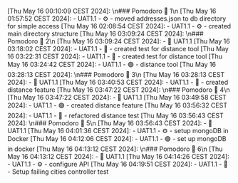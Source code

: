 [Thu May 16 00:10:09 CEST 2024]:  \n### Pomodoro 🍅 1\n
[Thu May 16 01:57:52 CEST 2024]:    - UAT1.1 -  ⚙ - moved addresses.json to db directory for simple access
[Thu May 16 02:08:54 CEST 2024]:    - UAT1.1 -  ⚙ - created main directory structure
[Thu May 16 03:09:24 CEST 2024]:  \n### Pomodoro 🍅 2\n
[Thu May 16 03:09:24 CEST 2024]:  - 🚧 UAT1.1
[Thu May 16 03:18:02 CEST 2024]:    - UAT1.1 -  🔴 - created test for distance tool
[Thu May 16 03:22:31 CEST 2024]:    - UAT1.1 -  🔴 - created test for distance tool
[Thu May 16 03:24:42 CEST 2024]:    - UAT1.1 -  🟢 - distance tool
[Thu May 16 03:28:13 CEST 2024]:  \n### Pomodoro 🍅 3\n
[Thu May 16 03:28:13 CEST 2024]:  - 🚧 UAT1.1
[Thu May 16 03:40:53 CEST 2024]:    - UAT1.1 -  🔴 - created distance feature
[Thu May 16 03:47:22 CEST 2024]:  \n### Pomodoro 🍅 4\n
[Thu May 16 03:47:22 CEST 2024]:  - 🚧 UAT1.1
[Thu May 16 03:49:58 CEST 2024]:    - UAT1.1 -  🟢 - created distance feature
[Thu May 16 03:56:32 CEST 2024]:    - UAT1.1 -  🔨 - refactored distance test
[Thu May 16 03:56:43 CEST 2024]:  \n### Pomodoro 🍅 5\n
[Thu May 16 03:56:43 CEST 2024]:  - 🚧 UAT1.1
[Thu May 16 04:01:36 CEST 2024]:    - UAT1.1 -  ⚙ - setup mongoDB in Docker
[Thu May 16 04:12:06 CEST 2024]:    - UAT1.1 -  🟢 - set up mongoDB in docker
[Thu May 16 04:13:12 CEST 2024]:  \n### Pomodoro 🍅 6\n
[Thu May 16 04:13:12 CEST 2024]:  - 🚧 UAT1.1
[Thu May 16 04:14:26 CEST 2024]:    - UAT1.1 -  ⚙ - configure API
[Thu May 16 04:19:51 CEST 2024]:    - UAT1.1 -  🔴 - Setup failing cities controller test
